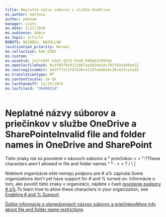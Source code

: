 ```yaml
---
title: Neplatné názvy súborov v službe OneDrive
ms.author: matteva
author: pebaum
manager: scotv
ms.date: 2/27/2018
ms.audience: Admin
ms.topic: article
ROBOTS: NOINDEX, NOFOLLOW
localization_priority: Normal
ms.collection: Adm_O365
ms.custom: ''
ms.assetid: 1e27cb97-e3e5-4533-9f49-585b63399fb5
ms.openlocfilehash: 0cbf05f9c0121867aa3b24a10c7037d3a189ad22
ms.sourcegitcommit: b43f77221f47b50c41197a448a9c26c423ce1ad5
ms.translationtype: MT
ms.contentlocale: sk-SK
ms.lasthandoff: 11/15/2019
ms.locfileid: "36498214"
---
```

# <a name="invalid-file-and-folder-names-in-onedrive-and-sharepoint"></a><span data-ttu-id="0a293-102">Neplatné názvy súborov a priečinkov v službe OneDrive a SharePointe</span><span class="sxs-lookup"><span data-stu-id="0a293-102">Invalid file and folder names in OneDrive and SharePoint</span></span>

<span data-ttu-id="0a293-103">Tieto znaky nie sú povolené v názvoch súborov a \* priečinkov \< \> ":?</span><span class="sxs-lookup"><span data-stu-id="0a293-103">These characters aren't allowed in file and folder names " \* : \< \> ?</span></span> <span data-ttu-id="0a293-104">/ \ |</span><span class="sxs-lookup"><span data-stu-id="0a293-104"></span></span> 
  
<span data-ttu-id="0a293-105">Niektoré organizácie ešte nemajú podporu pre # a% zapnutá.</span><span class="sxs-lookup"><span data-stu-id="0a293-105">Some organizations don't yet have support for # and % turned on.</span></span> <span data-ttu-id="0a293-106">Informácie o tom, ako povoliť tieto znaky v organizácii, nájdete v časti [povolenie podpory # a%](https://go.microsoft.com/fwlink/?linkid=862611).</span><span class="sxs-lookup"><span data-stu-id="0a293-106">To learn how to allow these characters in your organization, see [Enabling # and % Support](https://go.microsoft.com/fwlink/?linkid=862611).</span></span> 
  
[<span data-ttu-id="0a293-107">Ďalšie informácie o obmedzeniach názvov súborov a priečinkov</span><span class="sxs-lookup"><span data-stu-id="0a293-107">More info about file and folder name restrictions</span></span>](https://go.microsoft.com/fwlink/?linkid=866430)
  

